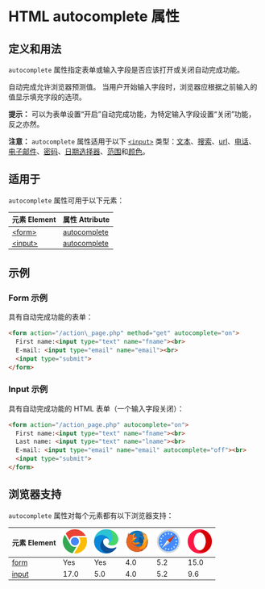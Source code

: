 HTML autocomplete 属性
===

## 定义和用法

`autocomplete` 属性指定表单或输入字段是否应该打开或关闭自动完成功能。

自动完成允许浏览器预测值。 当用户开始输入字段时，浏览器应根据之前输入的值显示填充字段的选项。

**提示：** 可以为表单设置“开启”自动完成功能，为特定输入字段设置“关闭”功能，反之亦然。

**注意：** `autocomplete` 属性适用于以下 [`<input>`](../tags/input.md) 类型：[文本](../tags/input_type_text.md)、[搜索](../tags/input_type_search.md)、[url](../tags/input_type_url.md)、[电话](../tags/input_type_tel.md)、[电子邮件](../tags/input_type_email.md)、[密码](../tags/input_type_password.md)、[日期选择器](../tags/input_type_date.md)、[范围](../tags/input_type_range.md)和[颜色](../tags/input_type_color.md)。

## 适用于

`autocomplete` 属性可用于以下元素：

| 元素 Element | 属性 Attribute |
| ----- | ----- |
| [\<form>](../tags/form.md)   | [autocomplete](../tags/form_autocomplete.md)  |
| [\<input>](../tags/input.md) | [autocomplete](../tags/input_autocomplete.md) |
<!--rehype:style=width: 100%; display: inline-table;-->

## 示例

### Form 示例

具有自动完成功能的表单：

```html idoc:preview:iframe
<form action="/action\_page.php" method="get" autocomplete="on">
  First name:<input type="text" name="fname"><br>
  E-mail: <input type="email" name="email"><br>
  <input type="submit">
</form>
```

### Input 示例

具有自动完成功能的 HTML 表单（一个输入字段关闭）：

```html idoc:preview:iframe
<form action="/action_page.php" autocomplete="on">
  First name:<input type="text" name="fname"><br>
  Last name: <input type="text" name="lname"><br>
  E-mail: <input type="email" name="email" autocomplete="off"><br>
  <input type="submit">
</form>
```

## 浏览器支持

`autocomplete` 属性对每个元素都有以下浏览器支持：

| 元素 Element | ![chrome][1] | ![edge][2] | ![firefox][3] | ![safari][4] | ![opera][5] |
| ------- | --- | --- | --- | --- | --- |
| [form](../tags/form.md)    | Yes  | Yes | 4.0 | 5.2 | 15.0 |
| [input](../tags/input.md)   | 17.0 | 5.0 | 4.0 | 5.2 | 9.6  |
<!--rehype:style=width: 100%; display: inline-table;-->

[1]: ../assets/chrome.svg
[2]: ../assets/edge.svg
[3]: ../assets/firefox.svg
[4]: ../assets/safari.svg
[5]: ../assets/opera.svg